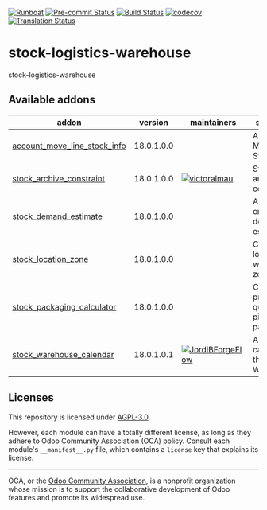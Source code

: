 
[![Runboat](https://img.shields.io/badge/runboat-Try%20me-875A7B.png)](https://runboat.odoo-community.org/builds?repo=OCA/stock-logistics-warehouse&target_branch=18.0)
[![Pre-commit Status](https://github.com/OCA/stock-logistics-warehouse/actions/workflows/pre-commit.yml/badge.svg?branch=18.0)](https://github.com/OCA/stock-logistics-warehouse/actions/workflows/pre-commit.yml?query=branch%3A18.0)
[![Build Status](https://github.com/OCA/stock-logistics-warehouse/actions/workflows/test.yml/badge.svg?branch=18.0)](https://github.com/OCA/stock-logistics-warehouse/actions/workflows/test.yml?query=branch%3A18.0)
[![codecov](https://codecov.io/gh/OCA/stock-logistics-warehouse/branch/18.0/graph/badge.svg)](https://codecov.io/gh/OCA/stock-logistics-warehouse)
[![Translation Status](https://translation.odoo-community.org/widgets/stock-logistics-warehouse-18-0/-/svg-badge.svg)](https://translation.odoo-community.org/engage/stock-logistics-warehouse-18-0/?utm_source=widget)

<!-- /!\ do not modify above this line -->

# stock-logistics-warehouse

stock-logistics-warehouse

<!-- /!\ do not modify below this line -->

<!-- prettier-ignore-start -->

[//]: # (addons)

Available addons
----------------
addon | version | maintainers | summary
--- | --- | --- | ---
[account_move_line_stock_info](account_move_line_stock_info/) | 18.0.1.0.0 |  | Account Move Line Stock Info
[stock_archive_constraint](stock_archive_constraint/) | 18.0.1.0.0 | [![victoralmau](https://github.com/victoralmau.png?size=30px)](https://github.com/victoralmau) | Stock archive constraint
[stock_demand_estimate](stock_demand_estimate/) | 18.0.1.0.0 |  | Allows to create demand estimates.
[stock_location_zone](stock_location_zone/) | 18.0.1.0.0 |  | Classify locations with zones.
[stock_packaging_calculator](stock_packaging_calculator/) | 18.0.1.0.0 |  | Compute product quantity to pick by packaging
[stock_warehouse_calendar](stock_warehouse_calendar/) | 18.0.1.0.1 | [![JordiBForgeFlow](https://github.com/JordiBForgeFlow.png?size=30px)](https://github.com/JordiBForgeFlow) | Adds a calendar to the Warehouse

[//]: # (end addons)

<!-- prettier-ignore-end -->

## Licenses

This repository is licensed under [AGPL-3.0](LICENSE).

However, each module can have a totally different license, as long as they adhere to Odoo Community Association (OCA)
policy. Consult each module's `__manifest__.py` file, which contains a `license` key
that explains its license.

----
OCA, or the [Odoo Community Association](http://odoo-community.org/), is a nonprofit
organization whose mission is to support the collaborative development of Odoo features
and promote its widespread use.
